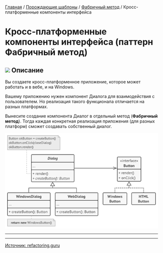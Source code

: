 [Главная](../../.../#readme) / [Порождающие шаблоны](../../#readme) / [Фабричный метод](../#readme) / Кросс-платформенные компоненты интерфейса

# Кросс-платформенные компоненты интерфейса (паттерн Фабричный метод)

## ![](../../ui/info.svg) Описание

Вы создаете кросс-платформенное приложение, которое может работать и в вебе, и на Windows.

Вашему приложению нужен компонент Диалога для взаимодействия с пользователем. Но реализация такого функционала отличается на разных платформах.

Вынесите создание компонента Диалог в отдельный метод (**Фабричный метод**). Тогда каждая конкретная реализация приложения (для разных платформ) сможет создавать собственный диалог.

![](./scheme.png)

***
***

[Источник: refactoring.guru](https://refactoring.guru/ru/design-patterns/factory-method)
